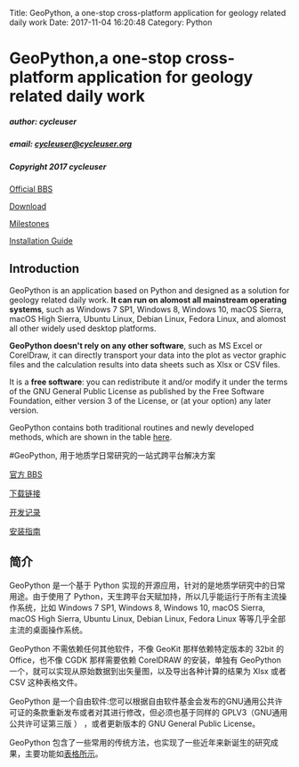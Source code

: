 Title: GeoPython, a one-stop cross-platform application for geology related daily work
Date: 2017-11-04 16:20:48
Category: Python

# GeoPython,a one-stop cross-platform application for geology related daily work

##### author: cycleuser
##### email: cycleuser@cycleuser.org
##### Copyright 2017 cycleuser

[Official BBS](http://bbs.geopython.com/)

[Download](https://github.com/chinageology/GeoPython/blob/master/Download.md)

[Milestones](https://github.com/chinageology/GeoPython/blob/master/MileStones_EN.md)

[Installation Guide](https://github.com/chinageology/GeoPython/blob/master/Installation_EN.md)

## Introduction


GeoPython is an application based on Python and designed as a solution for geology related daily work. **It can run on alomost all mainstream operating systems**, such as Windows 7 SP1, Windows 8, Windows 10, macOS Sierra, macOS High Sierra, Ubuntu Linux, Debian Linux, Fedora Linux, and alomost all other widely used desktop platforms.

**GeoPython doesn't rely on any other software**, such as MS Excel or CorelDraw, it can directly transport your data into the plot as vector graphic files and the calculation results into data sheets such as Xlsx or CSV files.


It is a **free software**: you can redistribute it and/or modify it under the terms of the GNU General Public License as published by the Free Software Foundation, either version 3 of the License, or (at your option) any later version.

GeoPython contains both traditional routines and newly developed methods, which are shown in the table [here](https://github.com/chinageology/GeoPython/blob/master/Functions_EN.md).



#GeoPython, 用于地质学日常研究的一站式跨平台解决方案

[官方 BBS](http://bbs.geopython.com/)

[下载链接](https://github.com/chinageology/GeoPython/blob/master/Download.md)

[开发记录](https://github.com/chinageology/GeoPython/blob/master/MileStones_CN.md)

[安装指南](https://github.com/chinageology/GeoPython/blob/master/Installation_CN.md)

## 简介


GeoPython 是一个基于 Python 实现的开源应用，针对的是地质学研究中的日常用途。由于使用了 Python，天生跨平台天赋加持，所以几乎能运行于所有主流操作系统，比如 Windows 7 SP1, Windows 8, Windows 10, macOS Sierra, macOS High Sierra, Ubuntu Linux, Debian Linux, Fedora Linux 等等几乎全部主流的桌面操作系统。

GeoPython 不需依赖任何其他软件，不像 GeoKit 那样依赖特定版本的 32bit 的 Office，也不像 CGDK 那样需要依赖 CorelDRAW 的安装，单独有 GeoPython 一个，就可以实现从原始数据到出矢量图，以及导出各种计算的结果为 Xlsx 或者 CSV 这种表格文件。

GeoPython 是一个自由软件:您可以根据自由软件基金会发布的GNU通用公共许可证的条款重新发布或者对其进行修改，但必须也基于同样的 GPLV3（GNU通用公共许可证第三版 ） ，或者更新版本的 GNU General Public License。

GeoPython 包含了一些常用的传统方法，也实现了一些近年来新诞生的研究成果，主要功能如[表格所示](https://github.com/chinageology/GeoPython/blob/master/Functions_CN.md)。
